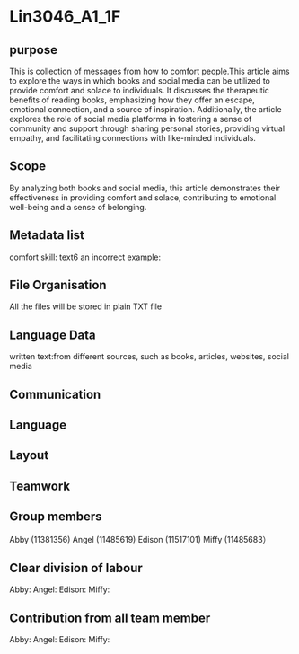 # Lin3046_A1_1F

## purpose

This is collection of messages from how to comfort people.This article aims to explore the ways in which books and social media can be utilized to provide comfort and solace to individuals. It discusses the therapeutic benefits of reading books, emphasizing how they offer an escape, emotional connection, and a source of inspiration. Additionally, the article explores the role of social media platforms in fostering a sense of community and support through sharing personal stories, providing virtual empathy, and facilitating connections with like-minded individuals.

## Scope

By analyzing both books and social media, this article demonstrates their effectiveness in providing comfort and solace, contributing to emotional well-being and a sense of belonging.

## Metadata list
comfort skill: text6
an incorrect example:

## File Organisation 

All the files will be stored in plain TXT file

## Language Data

written text:from different sources, such as books, articles, websites, social media

## Communication 

## Language

## Layout 

## Teamwork

## Group members

Abby (11381356)
Angel (11485619)
Edison (11517101)
Miffy (11485683）

## Clear division of labour

Abby:
Angel:
Edison:
Miffy:

## Contribution from all team member

Abby:
Angel:
Edison:
Miffy:
